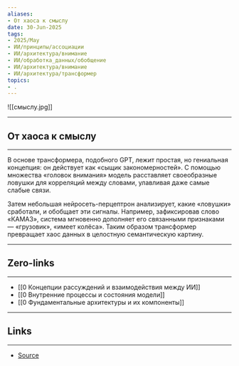 ```yaml
---
aliases: 
- От хаоса к смыслу 
date: 30-Jun-2025
tags:
- 2025/May
- ИИ/принципы/ассоциации
- ИИ/архитектура/внимание
- ИИ/обработка_данных/обобщение
- ИИ/архитектура/внимание
- ИИ/архитектура/трансформер
topics:
- .
---
```

![[смыслу.jpg]]

-----
##  От хаоса к смыслу 
-----
В основе трансформера, подобного GPT, лежит простая, но гениальная концепция: он действует как «сыщик закономерностей». С помощью множества «головок внимания» модель расставляет своеобразные ловушки для корреляций между словами, улавливая даже самые слабые связи.

Затем небольшая нейросеть-перцептрон анализирует, какие «ловушки» сработали, и обобщает эти сигналы. Например, зафиксировав слово «КАМАЗ», система мгновенно дополняет его связанными признаками — «грузовик», «имеет колёса». Таким образом трансформер превращает хаос данных в целостную семантическую картину.

---
## Zero-links
---
- [[0 Концепции рассуждений и взаимодействия между ИИ]]
- [[0 Внутренние процессы и состояния модели]]
- [[0 Фундаментальные архитектуры и их компоненты]]

---
## Links
---
- [Source](https://t.me/turboproject/1705)